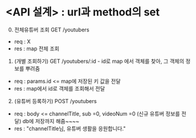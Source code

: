 # <API 설계>  : url과 method의 set
  0) 전체유튜버 조회 GET /youtubers
   - req : X
   - res : map 전체 조회

  1) (개별 조회하기) GET /youtubers/:id  - id로 map 에서 객체를 찾아, 그 객체의 정보를 뿌려줌
   - req : params.id <= map에 저장된 키 값을 전달
   - res : map에서 id로 객체를 조회해서 전달

  2) (유튜버 등록하기) POST /youtubers
   - req : body <= channelTitle, sub =0, videoNum  =0 (신규 유튜버 정보를 전달)
      db에 저장까지 해줌~~~~
   - res : "channelTitle님, 유튜버 생활을 응원합니다."
